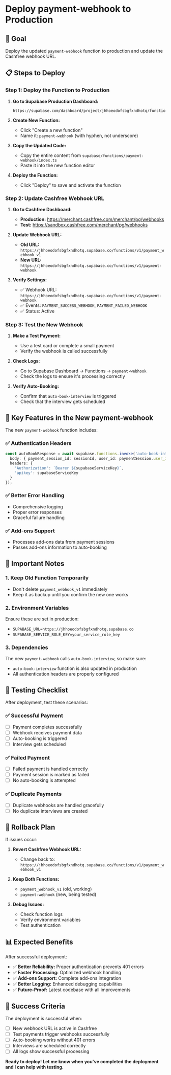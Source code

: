# Deploy payment-webhook to Production

## 🎯 Goal
Deploy the updated `payment-webhook` function to production and update the Cashfree webhook URL.

## 📋 Steps to Deploy

### Step 1: Deploy the Function to Production

1. **Go to Supabase Production Dashboard:**
   ```
   https://supabase.com/dashboard/project/jhhoeodofsbgfxndhotq/functions
   ```

2. **Create New Function:**
   - Click "Create a new function"
   - Name it: `payment-webhook` (with hyphen, not underscore)

3. **Copy the Updated Code:**
   - Copy the entire content from `supabase/functions/payment-webhook/index.ts`
   - Paste it into the new function editor

4. **Deploy the Function:**
   - Click "Deploy" to save and activate the function

### Step 2: Update Cashfree Webhook URL

1. **Go to Cashfree Dashboard:**
   - **Production:** https://merchant.cashfree.com/merchant/pg/webhooks
   - **Test:** https://sandbox.cashfree.com/merchant/pg/webhooks

2. **Update Webhook URL:**
   - **Old URL:** `https://jhhoeodofsbgfxndhotq.supabase.co/functions/v1/payment_webhook_v1`
   - **New URL:** `https://jhhoeodofsbgfxndhotq.supabase.co/functions/v1/payment-webhook`

3. **Verify Settings:**
   - ✅ Webhook URL: `https://jhhoeodofsbgfxndhotq.supabase.co/functions/v1/payment-webhook`
   - ✅ Events: `PAYMENT_SUCCESS_WEBHOOK`, `PAYMENT_FAILED_WEBHOOK`
   - ✅ Status: Active

### Step 3: Test the New Webhook

1. **Make a Test Payment:**
   - Use a test card or complete a small payment
   - Verify the webhook is called successfully

2. **Check Logs:**
   - Go to Supabase Dashboard → Functions → `payment-webhook`
   - Check the logs to ensure it's processing correctly

3. **Verify Auto-Booking:**
   - Confirm that `auto-book-interview` is triggered
   - Check that the interview gets scheduled

## 🔧 Key Features in the New payment-webhook

The new `payment-webhook` function includes:

### ✅ Authentication Headers
```typescript
const autoBookResponse = await supabase.functions.invoke('auto-book-interview', {
  body: { payment_session_id: sessionId, user_id: paymentSession.user_id },
  headers: {
    'Authorization': `Bearer ${supabaseServiceKey}`,
    'apikey': supabaseServiceKey
  }
});
```

### ✅ Better Error Handling
- Comprehensive logging
- Proper error responses
- Graceful failure handling

### ✅ Add-ons Support
- Processes add-ons data from payment sessions
- Passes add-ons information to auto-booking

## 🚨 Important Notes

### 1. **Keep Old Function Temporarily**
- Don't delete `payment_webhook_v1` immediately
- Keep it as backup until you confirm the new one works

### 2. **Environment Variables**
Ensure these are set in production:
- `SUPABASE_URL=https://jhhoeodofsbgfxndhotq.supabase.co`
- `SUPABASE_SERVICE_ROLE_KEY=your_service_role_key`

### 3. **Dependencies**
The new `payment-webhook` calls `auto-book-interview`, so make sure:
- `auto-book-interview` function is also updated in production
- All authentication headers are properly configured

## 🧪 Testing Checklist

After deployment, test these scenarios:

### ✅ Successful Payment
- [ ] Payment completes successfully
- [ ] Webhook receives payment data
- [ ] Auto-booking is triggered
- [ ] Interview gets scheduled

### ✅ Failed Payment
- [ ] Failed payment is handled correctly
- [ ] Payment session is marked as failed
- [ ] No auto-booking is attempted

### ✅ Duplicate Payments
- [ ] Duplicate webhooks are handled gracefully
- [ ] No duplicate interviews are created

## 🔄 Rollback Plan

If issues occur:

1. **Revert Cashfree Webhook URL:**
   - Change back to: `https://jhhoeodofsbgfxndhotq.supabase.co/functions/v1/payment_webhook_v1`

2. **Keep Both Functions:**
   - `payment_webhook_v1` (old, working)
   - `payment-webhook` (new, being tested)

3. **Debug Issues:**
   - Check function logs
   - Verify environment variables
   - Test authentication

## 📊 Expected Benefits

After successful deployment:

- ✅ **Better Reliability:** Proper authentication prevents 401 errors
- ✅ **Faster Processing:** Optimized webhook handling
- ✅ **Add-ons Support:** Complete add-ons integration
- ✅ **Better Logging:** Enhanced debugging capabilities
- ✅ **Future-Proof:** Latest codebase with all improvements

## 🎉 Success Criteria

The deployment is successful when:
- [ ] New webhook URL is active in Cashfree
- [ ] Test payments trigger webhooks successfully
- [ ] Auto-booking works without 401 errors
- [ ] Interviews are scheduled correctly
- [ ] All logs show successful processing

**Ready to deploy! Let me know when you've completed the deployment and I can help with testing.**

